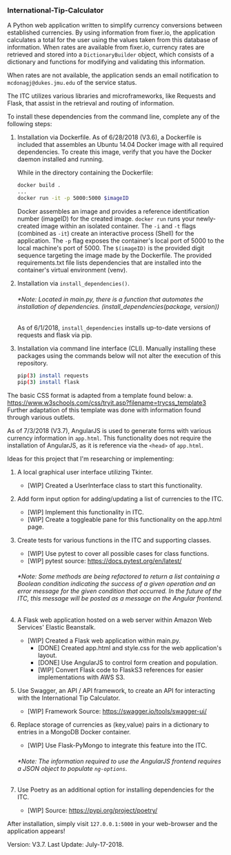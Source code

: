 ### International-Tip-Calculator
A Python web application written to simplify currency conversions between established currencies.
By using information from fixer.io, the application calculates a total for the user using the values taken from this database of information.
When rates are available from fixer.io, currency rates are retrieved and stored into a `DictionaryBuilder` object,
which consists of a dictionary and functions for modifying and validating this information.

When rates are not available, the application sends an email notification to `mcdonagj@dukes.jmu.edu` of the service status.

The ITC utilizes various libraries and microframeworks, like Requests and Flask, that assist in the retrieval and routing of information.

To install these dependencies from the command line, complete any of the following steps:
1. Installation via Dockerfile.
    As of 6/28/2018 (V3.6), a Dockerfile is included that assembles an Ubuntu 14.04 Docker image with all required dependencies.
    To create this image, verify that you have the Docker daemon installed and running.

    While in the directory containing the Dockerfile:
    ```sh
    docker build .
    ...
    docker run -it -p 5000:5000 $imageID
    ```
    Docker assembles an image and provides a reference identification number (imageID) for the created image.
    `docker run` runs your newly-created image within an isolated container.
    The `-i` and `-t` flags (combined as `-it`) create an interactive process (Shell) for the application.
    The `-p` flag exposes the container's local port of 5000 to the local machine's port of 5000.
    The `$(imageID)` is the provided digit sequence targeting the image made by the Dockerfile.
    The provided requirements.txt file lists dependencies that are installed into the container's virtual environment (venv).

2. Installation via `install_dependencies()`.
    ###### *Note: Located in main.py, there is a function that automates the installation of dependencies. (install_dependencies(package, version))
    As of 6/1/2018, ` install_dependencies ` installs up-to-date versions of requests and flask via pip.

3. Installation via command line interface (CLI).
    Manually installing these packages using the commands below will not alter the execution of this repository.
    ```sh
    pip(3) install requests
    pip(3) install flask
    ```
The basic CSS format is adapted from a template found below:
    a. https://www.w3schools.com/css/tryit.asp?filename=trycss_template3
Further adaptation of this template was done with information found through various outlets.

As of 7/3/2018 (V3.7), AngularJS is used to generate forms with various currency information in `app.html`.
This functionality does not require the installation of AngularJS, as it is reference via the `<head>` of `app.html`.

Ideas for this project that I'm researching or implementing:
1. A local graphical user interface utilizing Tkinter.
    * [WIP] Created a UserInterface class to start this functionality.

2. Add form input option for adding/updating a list of currencies to the ITC.
    * [WIP] Implement this functionality in ITC.
    * [WIP] Create a toggleable pane for this functionality on the app.html page.

3. Create tests for various functions in the ITC and supporting classes.
    * [WIP] Use pytest to cover all possible cases for class functions.
    * [WIP] pytest source: https://docs.pytest.org/en/latest/
    ###### *Note: Some methods are being refactored to return a list containing a Boolean condition indicating the success of a given operation and an error message for the given condition that occurred. In the future of the ITC, this message will be posted as a message on the Angular frontend.

4. A Flask web application hosted on a web server within Amazon Web Services' Elastic Beanstalk.
    * [WIP] Created a Flask web application within main.py.
        * [DONE] Created app.html and style.css for the web application's layout.
        * [DONE] Use AngularJS to control form creation and population.
        * [WIP] Convert Flask code to FlaskS3 references for easier implementations with AWS S3.

5. Use Swagger, an API / API framework, to create an API for interacting with the International Tip Calculator.
    * [WIP] Framework Source: https://swagger.io/tools/swagger-ui/

6. Replace storage of currencies as (key,value) pairs in a dictionary to entries in a MongoDB Docker container.
    * [WIP] Use Flask-PyMongo to integrate this feature into the ITC.
    ###### *Note: The information required to use the AngularJS frontend requires a JSON object to populate `ng-options`.

7. Use Poetry as an additional option for installing dependencies for the ITC.
    * [WIP] Source: https://pypi.org/project/poetry/

After installation, simply visit `127.0.0.1:5000` in your web-browser and the application appears!

Version: V3.7.
Last Update: July-17-2018.